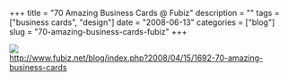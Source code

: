 +++
title = "70 Amazing Business Cards @ Fubiz"
description = ""
tags = ["business cards", "design"]
date = "2008-06-13"
categories = ["blog"]
slug = "70-amazing-business-cards-fubiz"
+++



  <div class="notebook-screenshot"><a href="http://www.fubiz.net/blog/index.php?2008/04/15/1692-70-amazing-business-cards"><img src="/media/bluga/wt4852d7e5a50db_0.jpg"/></a></div>    
  <a href="http://www.fubiz.net/blog/index.php?2008/04/15/1692-70-amazing-business-cards">http://www.fubiz.net/blog/index.php?2008/04/15/1692-70-amazing-business-cards</a>
